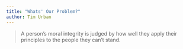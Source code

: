 ```yaml
---
title: "Whats' Our Problem?"
author: Tim Urban
---
```


> A person’s moral integrity is judged by how well they apply their principles to the people they can’t stand.



